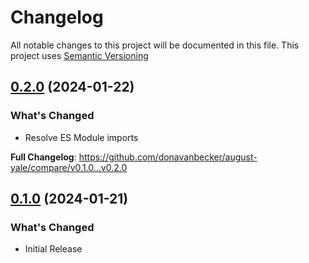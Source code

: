 # Changelog

All notable changes to this project will be documented in this file. This project uses [Semantic Versioning](https://semver.org/)

## [0.2.0](https://github.com/donavanbecker/august-yale/tag/v0.2.0) (2024-01-22)

### What's Changed
- Resolve ES Module imports

**Full Changelog**: https://github.com/donavanbecker/august-yale/compare/v0.1.0...v0.2.0

## [0.1.0](https://github.com/donavanbecker/august-yale/tag/v0.1.0) (2024-01-21)

### What's Changed
- Initial Release
